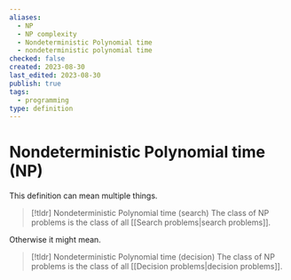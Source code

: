 ```yaml
---
aliases:
  - NP
  - NP complexity
  - Nondeterministic Polynomial time
  - nondeterministic polynomial time
checked: false
created: 2023-08-30
last_edited: 2023-08-30
publish: true
tags:
  - programming
type: definition
---
```

# Nondeterministic Polynomial time (NP)

This definition can mean multiple things.

>[!tldr] Nondeterministic Polynomial time (search)
>The class of NP problems is the class of all [[Search problems|search problems]].

Otherwise it might mean.

>[!tldr] Nondeterministic Polynomial time (decision)
>The class of NP problems is the class of all [[Decision problems|decision problems]].
